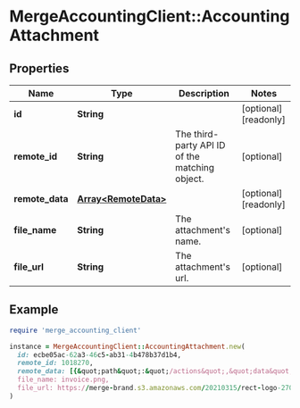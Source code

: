 # MergeAccountingClient::AccountingAttachment

## Properties

| Name | Type | Description | Notes |
| ---- | ---- | ----------- | ----- |
| **id** | **String** |  | [optional][readonly] |
| **remote_id** | **String** | The third-party API ID of the matching object. | [optional] |
| **remote_data** | [**Array&lt;RemoteData&gt;**](RemoteData.md) |  | [optional][readonly] |
| **file_name** | **String** | The attachment&#39;s name. | [optional] |
| **file_url** | **String** | The attachment&#39;s url. | [optional] |

## Example

```ruby
require 'merge_accounting_client'

instance = MergeAccountingClient::AccountingAttachment.new(
  id: ecbe05ac-62a3-46c5-ab31-4b478b37d1b4,
  remote_id: 1018270,
  remote_data: [{&quot;path&quot;:&quot;/actions&quot;,&quot;data&quot;:[&quot;Varies by platform&quot;]}],
  file_name: invoice.png,
  file_url: https://merge-brand.s3.amazonaws.com/20210315/rect-logo-270x80%402x.png
)
```

